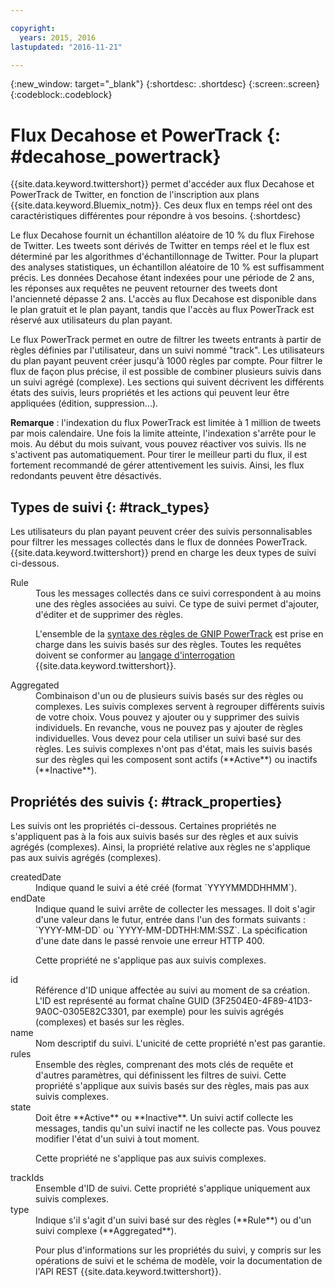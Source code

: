```yaml
---

copyright:
  years: 2015, 2016
lastupdated: "2016-11-21"

---
```


{:new_window: target="_blank"}
{:shortdesc: .shortdesc}
{:screen:.screen}
{:codeblock:.codeblock}

# Flux Decahose et PowerTrack {: #decahose_powertrack}

{{site.data.keyword.twittershort}} permet d'accéder aux flux Decahose et PowerTrack de Twitter, en fonction de l'inscription aux plans {{site.data.keyword.Bluemix_notm}}. 
Ces deux flux en temps réel ont des caractéristiques différentes pour répondre à vos besoins.
{:shortdesc}

Le flux Decahose fournit un échantillon aléatoire de 10 % du flux Firehose de Twitter. Les tweets sont dérivés de Twitter en temps réel et le flux est déterminé par les algorithmes d'échantillonnage de Twitter. Pour la plupart des analyses statistiques, un échantillon aléatoire de 10 %  est suffisamment précis. Les données Decahose étant indexées pour une période de 2 ans, les réponses aux requêtes ne peuvent retourner des tweets dont l'ancienneté dépasse 2 ans. L'accès au flux Decahose est disponible dans le plan gratuit et le plan payant, tandis que l'accès au flux PowerTrack est réservé aux utilisateurs du plan payant.

Le flux PowerTrack permet en outre de filtrer les tweets entrants à partir de règles définies par l'utilisateur, dans un suivi nommé "track". Les utilisateurs du plan payant peuvent créer jusqu'à 1000 règles par compte. Pour filtrer le flux de façon plus précise, il est possible de combiner plusieurs suivis dans un suivi agrégé (complexe). Les sections qui suivent décrivent les différents états des suivis, leurs propriétés et les actions qui peuvent leur être appliquées (édition, suppression...).

**Remarque** : l'indexation du flux PowerTrack est limitée à 1 million de tweets par mois calendaire. Une fois la limite atteinte, l'indexation s'arrête pour le mois. Au début du mois suivant, vous pouvez réactiver vos suivis. Ils ne s'activent pas automatiquement. Pour tirer le meilleur parti du flux, il est fortement recommandé de gérer attentivement les suivis. Ainsi, les flux redondants peuvent être désactivés.

## Types de suivi {: #track_types}

Les utilisateurs du plan payant peuvent créer des suivis personnalisables pour filtrer les messages collectés dans le flux de données
PowerTrack.  {{site.data.keyword.twittershort}}
prend en charge les deux types de suivi ci-dessous.

<dl>
<dt>Rule</dt>
<dd>Tous les messages collectés dans ce suivi correspondent à au moins une des règles associées au suivi. Ce type de suivi permet d'ajouter, d'éditer et de supprimer des règles.

L'ensemble de la [syntaxe des règles de GNIP PowerTrack](http://support.gnip.com/apis/powertrack2.0/rules.html) est prise en charge dans les suivis basés sur des règles. Toutes les requêtes doivent se conformer au [langage d'interrogation](twitter_rest_apis.html#querylanguage "langage d'interrogation") {{site.data.keyword.twittershort}}.
</dd>

<dt>Aggregated</dt>
<dd>Combinaison d'un ou de plusieurs suivis basés sur des règles ou complexes. Les suivis complexes servent à regrouper différents suivis de votre choix. Vous pouvez y ajouter ou y supprimer des suivis individuels. En revanche, vous ne pouvez pas y ajouter de règles individuelles. Vous devez pour cela utiliser un suivi basé sur des règles. Les suivis complexes n'ont pas d'état, mais les suivis basés sur des règles qui les composent sont actifs
(**Active**) ou inactifs (**Inactive**).</dd>
</dl>

## Propriétés des suivis {: #track_properties}
Les suivis ont les propriétés ci-dessous. Certaines propriétés ne s'appliquent pas à la fois aux suivis basés sur des règles et aux suivis agrégés (complexes). Ainsi, la propriété relative aux règles ne s'applique pas aux suivis agrégés (complexes).

<dl>
<dt>createdDate</dt>
<dd>Indique quand le suivi a été créé (format `YYYYMMDDHHMM`).</dd>

<dt>endDate</dt>
<dd>Indique quand le suivi arrête de collecter les messages. Il doit s'agir d'une valeur dans le futur, entrée dans l'un des formats suivants : `YYYY-MM-DD` ou `YYYY-MM-DDTHH:MM:SSZ`. La spécification d'une date dans le passé renvoie une erreur HTTP 400.

Cette propriété ne s'applique pas aux suivis complexes.</dd>

<dt>id</dt>
<dd>Référence d'ID unique affectée au suivi au moment de sa création. L'ID est représenté au format chaîne GUID (3F2504E0-4F89-41D3-9A0C-0305E82C3301, par exemple) pour les suivis agrégés (complexes) et basés sur les règles.</dd>

<dt>name</dt>
<dd>Nom descriptif du suivi. L'unicité de cette propriété n'est pas garantie.</dd>

<dt>rules</dt>
<dd>Ensemble des règles, comprenant des mots clés de requête et d'autres paramètres, qui définissent les filtres de suivi. Cette propriété s'applique aux suivis basés sur des règles, mais pas aux suivis complexes.</dd>

<dt>state</dt>
<dd>Doit être **Active** ou **Inactive**. Un suivi actif collecte les messages, tandis qu'un suivi inactif ne les collecte pas. Vous pouvez modifier l'état d'un suivi à tout moment.

Cette propriété ne s'applique pas aux suivis complexes.</dd>

<dt>trackIds</dt>
<dd>Ensemble d'ID de suivi. Cette propriété s'applique uniquement aux suivis complexes.</dd>

<dt>type</dt>
<dd>Indique s'il s'agit d'un suivi basé sur des règles (**Rule**) ou d'un suivi complexe (**Aggregated**).

Pour plus d'informations sur les propriétés du suivi, y compris sur les opérations de suivi et le schéma de modèle, voir la documentation de l'API REST {{site.data.keyword.twittershort}}.</dd>
</dl>

